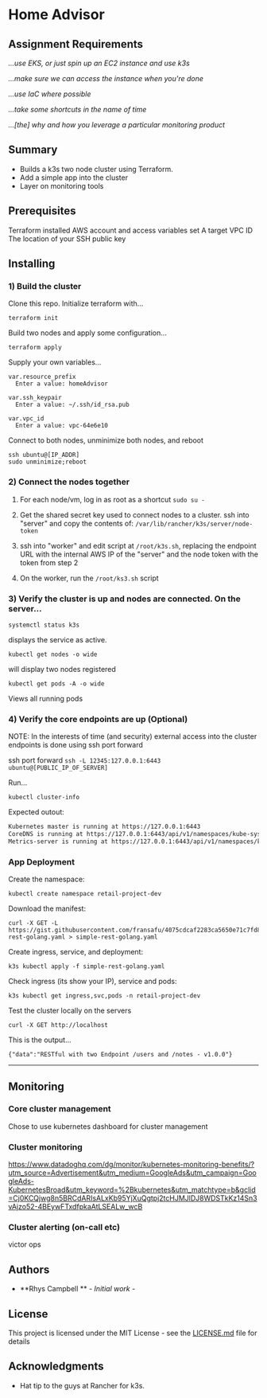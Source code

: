 # Home Advisor

## Assignment Requirements
*...use EKS, or just spin up an EC2 instance and use k3s*
 
*...make sure we can access the instance when you're done*

*...use IaC where possible*

*...take some shortcuts in the name of time*
 
*...[the] why and how you leverage a particular monitoring product*

## Summary

- Builds a k3s two node cluster using Terraform.
- Add a simple app into the cluster
- Layer on monitoring tools

## Prerequisites

Terraform installed
AWS account and access variables set 
A target VPC ID
The location of your SSH public key 

## Installing
### 1) Build the cluster
 
Clone this repo. Initialize terraform with...
```
terraform init
```
 
Build two nodes and apply some configuration...  
```
terraform apply
```
 
Supply your own variables...
```
var.resource_prefix
  Enter a value: homeAdvisor
 
var.ssh_keypair
  Enter a value: ~/.ssh/id_rsa.pub
 
var.vpc_id
  Enter a value: vpc-64e6e10
```
 
 
Connect to both nodes, unminimize both nodes, and reboot
```
ssh ubuntu@[IP_ADDR]
sudo unminimize;reboot
```
 
### 2) Connect the nodes together
 
1. For each node/vm, log in as root as a shortcut 
```sudo su -```
 
2. Get the shared secret key used to connect nodes to a cluster. ssh into "server" and copy the contents of: 
```/var/lib/rancher/k3s/server/node-token```
 
3. ssh into "worker" and edit script at ```/root/k3s.sh```, replacing the endpoint URL with the internal AWS IP of the "server" and the node token with the token from step 2 
 
4) On the worker, run the ```/root/ks3.sh``` script
 
### 3) Verify the cluster is up and nodes are connected. On the server...

```
systemctl status k3s
```
displays the service as active. 
 
```
kubectl get nodes -o wide
```
will display two nodes registered
 
```
kubectl get pods -A -o wide
```   
Views all running pods
 
### 4) Verify the core endpoints are up (Optional)
 
NOTE: In the interests of time (and security) external access into the cluster endpoints is done using ssh port forward 
 
ssh port forward
```ssh -L 12345:127.0.0.1:6443 ubuntu@[PUBLIC_IP_OF_SERVER]```
 
Run...
```
kubectl cluster-info
```
Expected outout:
```bash
Kubernetes master is running at https://127.0.0.1:6443
CoreDNS is running at https://127.0.0.1:6443/api/v1/namespaces/kube-system/services/kube-dns:dns/proxy
Metrics-server is running at https://127.0.0.1:6443/api/v1/namespaces/kube-system/services/https:metrics-server:/proxy
```

### App Deployment

Create the namespace:
```
kubectl create namespace retail-project-dev
```
 
Download the manifest:
```
curl -X GET -L https://gist.githubusercontent.com/fransafu/4075cdcaf2283ca5650e71c7fd8335cb/raw/19d7cfa0f82f1b66af6e39389073bcb0108c494c/simple-rest-golang.yaml > simple-rest-golang.yaml
```
 
Create ingress, service, and deployment:
```
k3s kubectl apply -f simple-rest-golang.yaml
```
 
Check ingress (its show your IP), service and pods:
```
k3s kubectl get ingress,svc,pods -n retail-project-dev
```
 
Test the cluster locally on the servers
```
curl -X GET http://localhost
```
 
This is the output...
```
{"data":"RESTful with two Endpoint /users and /notes - v1.0.0"}
```

-----------

## Monitoring 
### Core cluster management
Chose to use kubernetes dashboard for cluster management


### Cluster monitoring
https://www.datadoghq.com/dg/monitor/kubernetes-monitoring-benefits/?utm_source=Advertisement&utm_medium=GoogleAds&utm_campaign=GoogleAds-KubernetesBroad&utm_keyword=%2Bkubernetes&utm_matchtype=b&gclid=Cj0KCQjwg8n5BRCdARIsALxKb95YjXuQgtpj2tcHJMJlDJ8WDSTkKz14Sn3vAjzo52-4BEywFTxdfpkaAtLSEALw_wcB

### Cluster alerting (on-call etc)
victor ops

## Authors

* **Rhys Campbell ** - *Initial work* - 

## License

This project is licensed under the MIT License - see the [LICENSE.md](LICENSE.md) file for details

## Acknowledgments
* Hat tip to the guys at Rancher for k3s.

